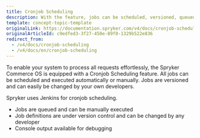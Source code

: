 ```yaml
---
title: Cronjob Scheduling
description: With the feature, jobs can be scheduled, versioned, queued, or changed by developers.
template: concept-topic-template
originalLink: https://documentation.spryker.com/v4/docs/cronjob-scheduling
originalArticleId: c9edfed3-3f27-450e-89f0-1329b522e836
redirect_from:
  - /v4/docs/cronjob-scheduling
  - /v4/docs/en/cronjob-scheduling
---
```


To enable your system to process all requests effortlessly, the Spryker Commerce OS is equipped with a Cronjob Scheduling feature. All jobs can be scheduled and executed automatically or manually. Jobs are versioned and can easily be changed by your own developers.

Spryker uses Jenkins for cronjob scheduling.

* Jobs are queued and can be manually executed
* Job definitions are under version control and can be changed by any developer
* Console output available for debugging
